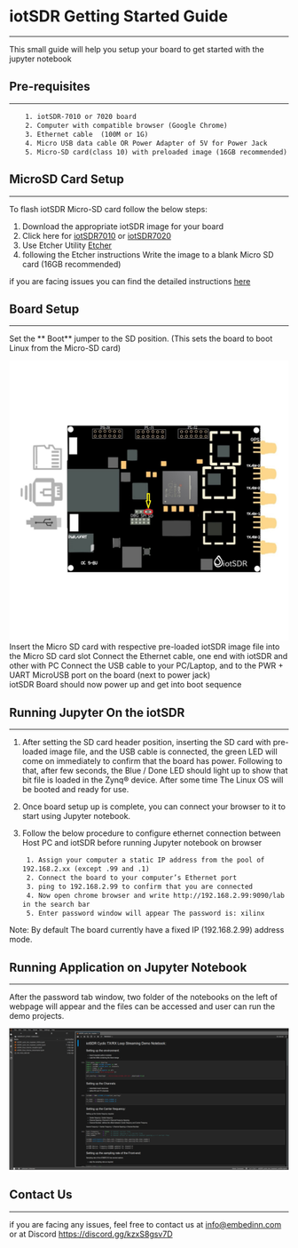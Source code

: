 
# iotSDR Getting Started Guide
------------------------------

This small guide will help you setup your board to get started with the jupyter notebook

## Pre-requisites
-----------------
        1. iotSDR-7010 or 7020 board
        2. Computer with compatible browser (Google Chrome)
        3. Ethernet cable  (100M or 1G)
        4. Micro USB data cable OR Power Adapter of 5V for Power Jack
        5. Micro-SD card(class 10) with preloaded image (16GB recommended)

## MicroSD Card Setup
---------------------

To flash iotSDR Micro-SD card follow the below steps:

  1. Download the appropriate iotSDR image for your board
  2. Click here for [iotSDR7010](https://bit.ly/2PEP3Y4) or [iotSDR7020](https://bit.ly/3cxjA33)
  4. Use Etcher Utility [Etcher](https://www.balena.io/etcher/)
  5. following the Etcher instructions Write the image to a blank Micro SD card (16GB recommended)
   
if you are facing issues you can find the detailed instructions [here](https://github.com/embedinn/iotSDR/blob/master/iotSDR_uSD_Card.md)

## Board Setup
--------------
 

Set the ** Boot** jumper to the SD position. (This sets the board to boot Linux from the Micro-SD card)

![image](./images/iot.jpg)
        Insert the Micro SD card with respective pre-loaded iotSDR image file into the Micro SD card slot 
        Connect the  Ethernet cable, one end with iotSDR and other with PC
        Connect the USB cable to your PC/Laptop, and to the PWR + UART MicroUSB port 
        on the board (next to power jack)   
        iotSDR Board should now power up and get into boot sequence

## Running Jupyter On the iotSDR
--------------------------------

1. After setting the SD card header position, inserting the SD card with pre-loaded image file, and the USB cable is connected, the green LED will come on immediately to confirm that the board has power. Following to that, after few seconds, the Blue / Done LED should light up to show that bit file is loaded in the Zynq® device. After some time The Linux OS will be booted and ready for use.

2. Once board setup up is complete, you can connect your browser to it to start using Jupyter notebook. 

3. Follow the below procedure to configure ethernet connection between Host PC and iotSDR before running Jupyter notebook on browser


        1. Assign your computer a static IP address from the pool of 192.168.2.xx (except .99 and .1)
        2. Connect the board to your computer’s Ethernet port 
        3. ping to 192.168.2.99 to confirm that you are connected
        4. Now open chrome browser and write http://192.168.2.99:9090/lab in the search bar
        5. Enter password window will appear The password is: xilinx


Note: By default The board currently have a fixed IP (192.168.2.99) address mode.


## Running Application on Jupyter Notebook
------------------------------------------
After the password tab window, two folder of the notebooks on the left of webpage will appear and the files can be accessed and user can run the demo projects.

![image](./images/demo.png)

## Contact Us
-------------
if you are facing any issues, feel free to contact us at info@embedinn.com or at Discord https://discord.gg/kzxS8gsv7D
